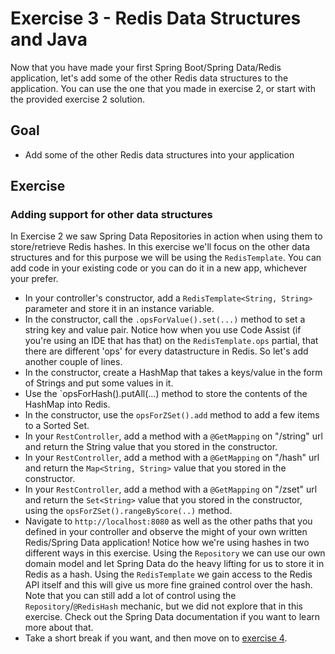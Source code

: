 # Exercise 3 - Redis Data Structures and Java
Now that you have made your first Spring Boot/Spring Data/Redis application, let's add some of the other Redis data structures to the application. You can use the one that you made in exercise 2, or start with the provided exercise 2 solution.

## Goal

* Add some of the other Redis data structures into your application

## Exercise
### Adding support for other data structures
In Exercise 2 we saw Spring Data Repositories in action when using them to store/retrieve Redis hashes. In this exercise we'll focus on the other data structures and for this purpose we will be using the `RedisTemplate`. You can add code in your existing code or you can do it in a new app, whichever your prefer.
* In your controller's constructor, add a `RedisTemplate<String, String>` parameter and store it in an instance variable.
* In the constructor, call the `.opsForValue().set(...)` method to set a string key and value pair.
Notice how when you use Code Assist (if you're using an IDE that has that) on the `RedisTemplate.ops` partial, that there are different 'ops' for every datastructure in Redis. So let's add another couple of lines.
* In the constructor, create a HashMap that takes a keys/value in the form of Strings and put some values in it.
* Use the `opsForHash().putAll(...) method to store the contents of the HashMap into Redis.
* In the constructor, use the `opsForZSet().add` method to add a few items to a Sorted Set. 
* In your `RestController`, add a method with a `@GetMapping` on "/string" url and return the String value that you stored in the constructor.
* In your `RestController`, add a method with a `@GetMapping` on "/hash" url and return the `Map<String, String>` value that you stored in the constructor.
* In your `RestController`, add a method with a `@GetMapping` on "/zset" url and return the `Set<String>` value that you stored in the constructor, using the `opsForZSet().rangeByScore(..)` method.
* Navigate to `http://localhost:8080` as well as the other paths that you defined in your controller and observe the might of your own written Redis/Spring Data application!
Notice how we're using hashes in two different ways in this exercise. Using the `Repository` we can use our own domain model and let Spring Data do the heavy lifting for us to store it in Redis as a hash. Using the `RedisTemplate` we gain access to the Redis API itself and this will give us more fine grained control over the hash. Note that you can still add a lot of control using the `Repository`/`@RedisHash` mechanic, but we did not explore that in this exercise. Check out the Spring Data documentation if you want to learn more about that.
* Take a short break if you want, and then move on to [exercise 4](exercise-4-start.md).